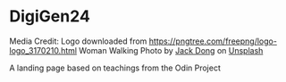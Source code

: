 
# DigiGen24

Media Credit:
Logo downloaded from https://pngtree.com/freepng/logo-logo_3170210.html
Woman Walking Photo by <a href="https://unsplash.com/@lwdzl?utm_content=creditCopyText&utm_medium=referral&utm_source=unsplash">Jack Dong</a> on <a href="https://unsplash.com/photos/a-woman-walking-in-front-of-a-cityscape-YRoJea0xGVY?utm_content=creditCopyText&utm_medium=referral&utm_source=unsplash">Unsplash</a>
  
A landing page based on teachings from the Odin Project
